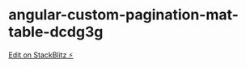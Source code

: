 # angular-custom-pagination-mat-table-dcdg3g

[Edit on StackBlitz ⚡️](https://stackblitz.com/edit/angular-custom-pagination-mat-table-dcdg3g)